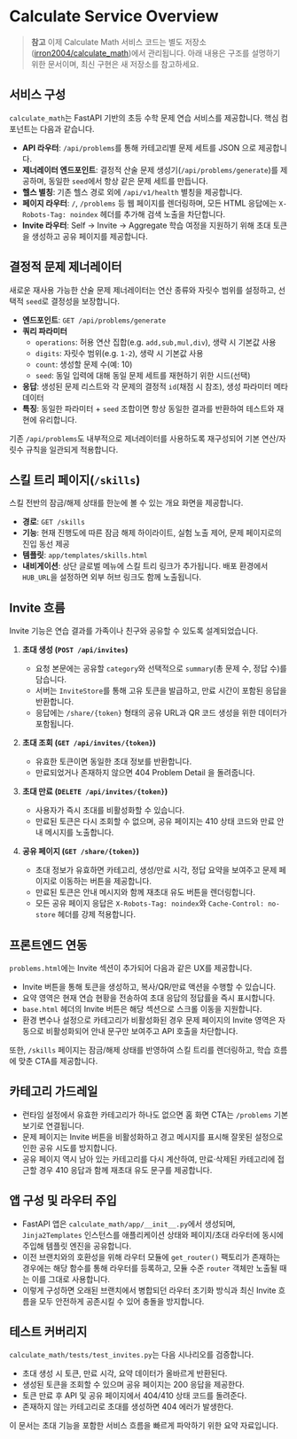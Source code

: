 # Calculate Service Overview

> **참고**
> 이제 Calculate Math 서비스 코드는 별도 저장소([irron2004/calculate_math](https://github.com/irron2004/calculate_math))에서 관리됩니다. 아래 내용은 구조를 설명하기 위한 문서이며, 최신 구현은 새 저장소를 참고하세요.

## 서비스 구성

`calculate_math`는 FastAPI 기반의 초등 수학 문제 연습 서비스를 제공합니다. 핵심 컴포넌트는 다음과 같습니다.

- **API 라우터**: `/api/problems`를 통해 카테고리별 문제 세트를 JSON 으로 제공합니다.
- **제너레이터 엔드포인트**: 결정적 산술 문제 생성기(`/api/problems/generate`)를 제공하며, 동일한 `seed`에서 항상 같은 문제 세트를 만듭니다.
- **헬스 별칭**: 기존 헬스 경로 외에 `/api/v1/health` 별칭을 제공합니다.
- **페이지 라우터**: `/`, `/problems` 등 웹 페이지를 렌더링하며, 모든 HTML 응답에는 `X-Robots-Tag: noindex` 헤더를 추가해 검색 노출을 차단합니다.
- **Invite 라우터**: Self → Invite → Aggregate 학습 여정을 지원하기 위해 초대 토큰을 생성하고 공유 페이지를 제공합니다.

## 결정적 문제 제너레이터

새로운 재사용 가능한 산술 문제 제너레이터는 연산 종류와 자릿수 범위를 설정하고, 선택적 `seed`로 결정성을 보장합니다.

- **엔드포인트**: `GET /api/problems/generate`
- **쿼리 파라미터**
  - `operations`: 허용 연산 집합(e.g. `add,sub,mul,div`), 생략 시 기본값 사용
  - `digits`: 자릿수 범위(e.g. `1-2`), 생략 시 기본값 사용
  - `count`: 생성할 문제 수(예: 10)
  - `seed`: 동일 입력에 대해 동일 문제 세트를 재현하기 위한 시드(선택)
- **응답**: 생성된 문제 리스트와 각 문제의 결정적 `id`(채점 시 참조), 생성 파라미터 메타데이터
- **특징**: 동일한 파라미터 + `seed` 조합이면 항상 동일한 결과를 반환하여 테스트와 재현에 유리합니다.

기존 `/api/problems`도 내부적으로 제너레이터를 사용하도록 재구성되어 기본 연산/자릿수 규칙을 일관되게 적용합니다.

## 스킬 트리 페이지(`/skills`)

스킬 전반의 잠금/해제 상태를 한눈에 볼 수 있는 개요 화면을 제공합니다.

- **경로**: `GET /skills`
- **기능**: 현재 진행도에 따른 잠금 해제 하이라이트, 실험 노출 제어, 문제 페이지로의 진입 동선 제공
- **템플릿**: `app/templates/skills.html`
- **내비게이션**: 상단 글로벌 메뉴에 스킬 트리 링크가 추가됩니다. 배포 환경에서 `HUB_URL`을 설정하면 외부 허브 링크도 함께 노출됩니다.

## Invite 흐름

Invite 기능은 연습 결과를 가족이나 친구와 공유할 수 있도록 설계되었습니다.

1. **초대 생성 (`POST /api/invites`)**
   - 요청 본문에는 공유할 `category`와 선택적으로 `summary`(총 문제 수, 정답 수)를 담습니다.
   - 서버는 `InviteStore`를 통해 고유 토큰을 발급하고, 만료 시간이 포함된 응답을 반환합니다.
   - 응답에는 `/share/{token}` 형태의 공유 URL과 QR 코드 생성을 위한 데이터가 포함됩니다.

2. **초대 조회 (`GET /api/invites/{token}`)**
   - 유효한 토큰이면 동일한 초대 정보를 반환합니다.
   - 만료되었거나 존재하지 않으면 404 Problem Detail 을 돌려줍니다.

3. **초대 만료 (`DELETE /api/invites/{token}`)**
   - 사용자가 즉시 초대를 비활성화할 수 있습니다.
   - 만료된 토큰은 다시 조회할 수 없으며, 공유 페이지는 410 상태 코드와 만료 안내 메시지를 노출합니다.

4. **공유 페이지 (`GET /share/{token}`)**
   - 초대 정보가 유효하면 카테고리, 생성/만료 시각, 정답 요약을 보여주고 문제 페이지로 이동하는 버튼을 제공합니다.
   - 만료된 토큰은 안내 메시지와 함께 재초대 유도 버튼을 렌더링합니다.
   - 모든 공유 페이지 응답은 `X-Robots-Tag: noindex`와 `Cache-Control: no-store` 헤더를 강제 적용합니다.

## 프론트엔드 연동

`problems.html`에는 Invite 섹션이 추가되어 다음과 같은 UX를 제공합니다.

- Invite 버튼을 통해 토큰을 생성하고, 복사/QR/만료 액션을 수행할 수 있습니다.
- 요약 영역은 현재 연습 현황을 전송하여 초대 응답의 정답률을 즉시 표시합니다.
- `base.html` 헤더의 Invite 버튼은 해당 섹션으로 스크롤 이동을 지원합니다.
- 환경 변수나 설정으로 카테고리가 비활성화된 경우 문제 페이지의 Invite 영역은 자동으로 비활성화되어 안내 문구만 보여주고 API 호출을 차단합니다.

또한, `/skills` 페이지는 잠금/해제 상태를 반영하여 스킬 트리를 렌더링하고, 학습 흐름에 맞춘 CTA를 제공합니다.

## 카테고리 가드레일

- 런타임 설정에서 유효한 카테고리가 하나도 없으면 홈 화면 CTA는 `/problems` 기본 보기로 연결됩니다.
- 문제 페이지는 Invite 버튼을 비활성화하고 경고 메시지를 표시해 잘못된 설정으로 인한 공유 시도를 방지합니다.
- 공유 페이지 역시 남아 있는 카테고리를 다시 계산하여, 만료·삭제된 카테고리에 접근할 경우 410 응답과 함께 재초대 유도 문구를 제공합니다.

## 앱 구성 및 라우터 주입

- FastAPI 앱은 `calculate_math/app/__init__.py`에서 생성되며, `Jinja2Templates` 인스턴스를 애플리케이션 상태와 페이지/초대 라우터에 동시에 주입해 템플릿 엔진을 공유합니다.
- 이전 브랜치와의 호환성을 위해 라우터 모듈에 `get_router()` 팩토리가 존재하는 경우에는 해당 함수를 통해 라우터를 등록하고, 모듈 수준 `router` 객체만 노출될 때는 이를 그대로 사용합니다.
- 이렇게 구성하면 오래된 브랜치에서 병합되던 라우터 초기화 방식과 최신 Invite 흐름을 모두 안전하게 공존시킬 수 있어 충돌을 방지합니다.

## 테스트 커버리지

`calculate_math/tests/test_invites.py`는 다음 시나리오를 검증합니다.

- 초대 생성 시 토큰, 만료 시각, 요약 데이터가 올바르게 반환된다.
- 생성된 토큰을 조회할 수 있으며 공유 페이지는 200 응답을 제공한다.
- 토큰 만료 후 API 및 공유 페이지에서 404/410 상태 코드를 돌려준다.
- 존재하지 않는 카테고리로 초대를 생성하면 404 에러가 발생한다.

이 문서는 초대 기능을 포함한 서비스 흐름을 빠르게 파악하기 위한 요약 자료입니다.

